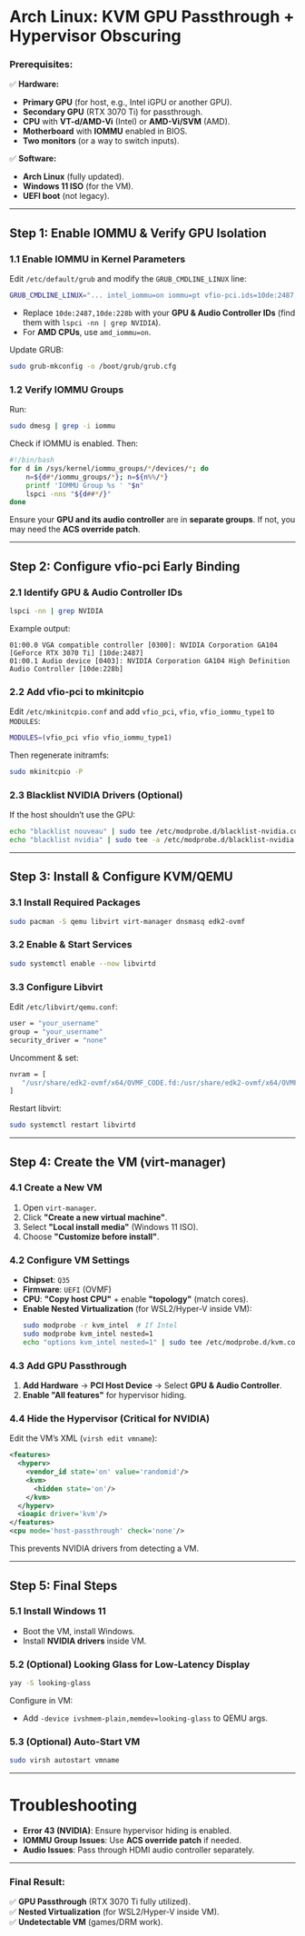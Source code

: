 # **Arch Linux: KVM GPU Passthrough + Hypervisor Obscuring**
### **Prerequisites:**
✅ **Hardware:**  
- **Primary GPU** (for host, e.g., Intel iGPU or another GPU).  
- **Secondary GPU** (RTX 3070 Ti) for passthrough.  
- **CPU** with **VT-d/AMD-Vi** (Intel) or **AMD-Vi/SVM** (AMD).  
- **Motherboard** with **IOMMU** enabled in BIOS.  
- **Two monitors** (or a way to switch inputs).  

✅ **Software:**  
- **Arch Linux** (fully updated).  
- **Windows 11 ISO** (for the VM).  
- **UEFI boot** (not legacy).  

---

## **Step 1: Enable IOMMU & Verify GPU Isolation**
### **1.1 Enable IOMMU in Kernel Parameters**
Edit `/etc/default/grub` and modify the `GRUB_CMDLINE_LINUX` line:  
```bash
GRUB_CMDLINE_LINUX="... intel_iommu=on iommu=pt vfio-pci.ids=10de:2487,10de:228b ..."
```
- Replace `10de:2487,10de:228b` with your **GPU & Audio Controller IDs** (find them with `lspci -nn | grep NVIDIA`).  
- For **AMD CPUs**, use `amd_iommu=on`.  

Update GRUB:  
```bash
sudo grub-mkconfig -o /boot/grub/grub.cfg
```

### **1.2 Verify IOMMU Groups**
Run:  
```bash
sudo dmesg | grep -i iommu
```
Check if IOMMU is enabled. Then:  
```bash
#!/bin/bash
for d in /sys/kernel/iommu_groups/*/devices/*; do
    n=${d#*/iommu_groups/*}; n=${n%%/*}
    printf 'IOMMU Group %s ' "$n"
    lspci -nns "${d##*/}"
done
```
Ensure your **GPU and its audio controller** are in **separate groups**. If not, you may need the **ACS override patch**.

---

## **Step 2: Configure vfio-pci Early Binding**
### **2.1 Identify GPU & Audio Controller IDs**
```bash
lspci -nn | grep NVIDIA
```
Example output:  
```
01:00.0 VGA compatible controller [0300]: NVIDIA Corporation GA104 [GeForce RTX 3070 Ti] [10de:2487]  
01:00.1 Audio device [0403]: NVIDIA Corporation GA104 High Definition Audio Controller [10de:228b]  
```

### **2.2 Add vfio-pci to mkinitcpio**
Edit `/etc/mkinitcpio.conf` and add `vfio_pci`, `vfio`, `vfio_iommu_type1` to `MODULES`:  
```bash
MODULES=(vfio_pci vfio vfio_iommu_type1)
```
Then regenerate initramfs:  
```bash
sudo mkinitcpio -P
```

### **2.3 Blacklist NVIDIA Drivers (Optional)**
If the host shouldn’t use the GPU:  
```bash
echo "blacklist nouveau" | sudo tee /etc/modprobe.d/blacklist-nvidia.conf
echo "blacklist nvidia" | sudo tee -a /etc/modprobe.d/blacklist-nvidia.conf
```

---

## **Step 3: Install & Configure KVM/QEMU**
### **3.1 Install Required Packages**
```bash
sudo pacman -S qemu libvirt virt-manager dnsmasq edk2-ovmf
```

### **3.2 Enable & Start Services**
```bash
sudo systemctl enable --now libvirtd
```

### **3.3 Configure Libvirt**
Edit `/etc/libvirt/qemu.conf`:  
```bash
user = "your_username"
group = "your_username"
security_driver = "none"
```
Uncomment & set:  
```bash
nvram = [
   "/usr/share/edk2-ovmf/x64/OVMF_CODE.fd:/usr/share/edk2-ovmf/x64/OVMF_VARS.fd"
]
```

Restart libvirt:  
```bash
sudo systemctl restart libvirtd
```

---

## **Step 4: Create the VM (virt-manager)**
### **4.1 Create a New VM**
1. Open `virt-manager`.  
2. Click **"Create a new virtual machine"**.  
3. Select **"Local install media"** (Windows 11 ISO).  
4. Choose **"Customize before install"**.  

### **4.2 Configure VM Settings**
- **Chipset**: `Q35`  
- **Firmware**: `UEFI` (OVMF)  
- **CPU**: **"Copy host CPU"** + enable **"topology"** (match cores).  
- **Enable Nested Virtualization** (for WSL2/Hyper-V inside VM):  
  ```bash
  sudo modprobe -r kvm_intel  # If Intel
  sudo modprobe kvm_intel nested=1
  echo "options kvm_intel nested=1" | sudo tee /etc/modprobe.d/kvm.conf
  ```

### **4.3 Add GPU Passthrough**
1. **Add Hardware** → **PCI Host Device** → Select **GPU & Audio Controller**.  
2. **Enable "All features"** for hypervisor hiding.  

### **4.4 Hide the Hypervisor (Critical for NVIDIA)**
Edit the VM’s XML (`virsh edit vmname`):  
```xml
<features>
  <hyperv>
    <vendor_id state='on' value='randomid'/>
    <kvm>
      <hidden state='on'/>
    </kvm>
  </hyperv>
  <ioapic driver='kvm'/>
</features>
<cpu mode='host-passthrough' check='none'/>
```
This prevents NVIDIA drivers from detecting a VM.

---

## **Step 5: Final Steps**
### **5.1 Install Windows 11**
- Boot the VM, install Windows.  
- Install **NVIDIA drivers** inside VM.  

### **5.2 (Optional) Looking Glass for Low-Latency Display**
```bash
yay -S looking-glass
```
Configure in VM:  
- Add `-device ivshmem-plain,memdev=looking-glass` to QEMU args.  

### **5.3 (Optional) Auto-Start VM**
```bash
sudo virsh autostart vmname
```

---

# **Troubleshooting**
- **Error 43 (NVIDIA)**: Ensure hypervisor hiding is enabled.  
- **IOMMU Group Issues**: Use **ACS override patch** if needed.  
- **Audio Issues**: Pass through HDMI audio controller separately.  

---

### **Final Result:**  
✅ **GPU Passthrough** (RTX 3070 Ti fully utilized).  
✅ **Nested Virtualization** (for WSL2/Hyper-V inside VM).  
✅ **Undetectable VM** (games/DRM work).  